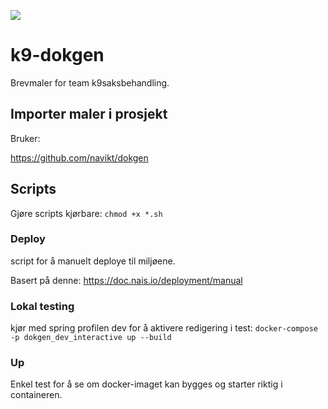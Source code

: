 [![](https://github.com/navikt/k9-dokgen/workflows/Verify%20and%20test/badge.svg)](https://github.com/navikt/k9-dokgen/actions?query=workflow%3A%22Verify+and+test%22)

# k9-dokgen
Brevmaler for team k9saksbehandling.


## Importer maler i prosjekt

Bruker:

https://github.com/navikt/dokgen

## Scripts

Gjøre scripts kjørbare:
`chmod +x *.sh`

### Deploy
script for å manuelt deploye til miljøene.

Basert på denne: https://doc.nais.io/deployment/manual

### Lokal testing
kjør med spring profilen dev for å aktivere redigering i test:
`docker-compose -p dokgen_dev_interactive up --build`

### Up
Enkel test for å se om docker-imaget kan bygges og starter riktig i containeren.
